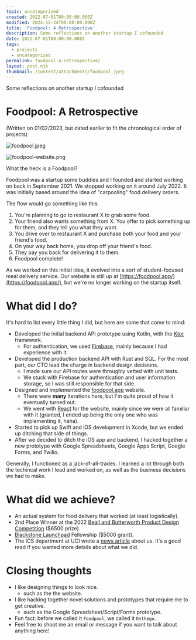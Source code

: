 ```yaml
---
topic: uncategorized
created: 2022-07-01T00:00:00.000Z
modified: 2024-12-24T00:00:00.000Z
title: 'Foodpool: A Retrospective'
description: Some reflections on another startup I cofounded
date: 2022-07-01T00:00:00.000Z
tags:
  - projects
  - uncategorized
permalink: foodpool-a-retrospective/
layout: post.njk
thumbnail: /content/attachments/foodpool.jpeg
---
```


Some reflections on another startup I cofounded

# Foodpool: A Retrospective
(Written on 01/02/2023, but dated earlier to fit the chronological order of projects)

![foodpool.jpeg](/content/attachments/foodpool.jpeg)

![foodpool-website.png](/content/attachments/foodpool-website.png)

What the heck is a Foodpool?

Foodpool was a startup some buddies and I founded and started working on back in September 2021. We stopped working on it around July 2022.
It was initially based around the idea of "carpooling" food delivery orders.

The flow would go something like this:

1. You're planning to go to restaurant X to grab some food.
2. Your friend also wants something from X. You offer to pick something up for them, and they tell you what they want.
3. You drive over to restaurant X and purchase both your food and your friend's food.
4. On your way back home, you drop off your friend's food.
5. They pay you back for delivering it to them.
6. Foodpool complete!

As we worked on this initial idea, it evolved into a sort of student-focused meal delivery service. Our website
is still up at
[https://foodpool.app/](https://foodpool.app/), but we're no longer working on the startup itself.

# What did I do?

It's hard to list every little thing I did, but here are some that come to mind:

- Developed the initial backend API prototype using Kotlin, with the [Ktor](https://ktor.io/) framework.
    - For authentication, we used [Firebase](https://firebase.google.com/), mainly because I had experience with it.
- Developed the production backend API with Rust and SQL. For the most part, our CTO lead the charge in backend design decisions.
    - I made sure our API routes were throughly vetted with unit tests.
    - We stuck with Firebase for authentication and user information storage, so I was still responsible for that side.
- Designed and implemented the [foodpool.app](https://foodpool.app/) website.
    - There were **many** iterations here, but I'm quite proud of how it eventually turned out.
    - We went with [React](https://reactjs.org/) for the website, mainly since we were all familiar with it (granted, I ended up being the only one who was implementing it, haha).
- Started to pick up Swift and iOS development in Xcode, but we ended up ditching that side of things.
- After we decided to ditch the iOS app and backend, I hacked together a new prototype with Google Spreadsheets, Google Apps Script, Google Forms, and Twilio.

Generally, I functioned as a jack-of-all-trades. I learned a lot through both the techincal work I lead and worked on, as well as the business decisions we had to make.

# What did we achieve?

- An actual system for food delivery that worked (at least logistically).
- 2nd Place Winner at the 2022 [Beall and Butterworth Product Design Competition](https://bbcomp.tech.uci.edu/) ($6500 prize).
- [Blackstone Launchpad](https://www.blackstonelaunchpad.org/) Fellowship ($5000 grant).
- The ICS department at UCI wrote a [news article](https://www.ics.uci.edu/community/news/view_news?id=2170) about us. It's a good read if you wanted more details about what we did.

# Closing thoughts

- I like designing things to look nice.
    - such as the the website.
- I like hacking together novel solutions and prototypes that require me to get creative.
    - such as the Google Spreadsheet/Script/Forms prototype.
- Fun fact: before we called it `Foodpool`, we called it `Onthego`.
- Feel free to shoot me an email or message if you want to talk about anything here!
